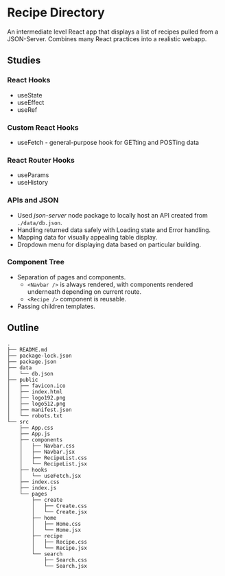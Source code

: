 # Recipe Directory

An intermediate level React app that displays a list of recipes pulled from a JSON-Server. Combines many React practices into a realistic webapp.

## Studies

### React Hooks

- useState
- useEffect
- useRef

### Custom React Hooks

- useFetch - general-purpose hook for GETting and POSTing data

### React Router Hooks

- useParams
- useHistory

### APIs and JSON

- Used _json-server_ node package to locally host an API created from `./data/db.json`.
- Handling returned data safely with Loading state and Error handling.
- Mapping data for visually appealing table display.
- Dropdown menu for displaying data based on particular building.

### Component Tree

- Separation of pages and components.
  - `<Navbar />` is always rendered, with components rendered underneath depending on current route.
  - `<Recipe />` component is reusable.
- Passing children templates.

## Outline

```
.
├── README.md
├── package-lock.json
├── package.json
├── data
│   └── db.json
├── public
│   ├── favicon.ico
│   ├── index.html
│   ├── logo192.png
│   ├── logo512.png
│   ├── manifest.json
│   └── robots.txt
└── src
    ├── App.css
    ├── App.js
    ├── components
    │   ├── Navbar.css
    │   ├── Navbar.jsx
    │   ├── RecipeList.css
    │   └── RecipeList.jsx
    ├── hooks
    │   └── useFetch.jsx
    ├── index.css
    ├── index.js
    └── pages
        ├── create
        │   ├── Create.css
        │   └── Create.jsx
        ├── home
        │   ├── Home.css
        │   └── Home.jsx
        ├── recipe
        │   ├── Recipe.css
        │   └── Recipe.jsx
        └── search
            ├── Search.css
            └── Search.jsx
```
